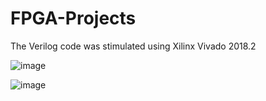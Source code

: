 # FPGA-Projects
The Verilog code was stimulated using Xilinx Vivado 2018.2

![image](https://user-images.githubusercontent.com/71482618/221395695-dc4f7b49-6550-4110-a938-030d412413c3.png)





![image](https://user-images.githubusercontent.com/71482618/221395653-21f3500d-9d70-4bf6-aeb5-63cf686454ea.png)

